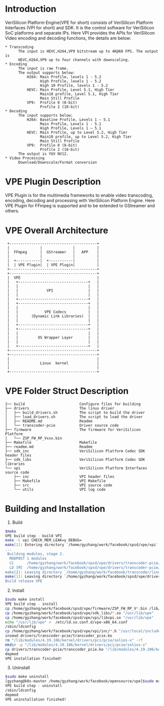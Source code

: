 # Introduction

VeriSilicon Platform Engine(VPE for short) consists of VeriSilicon Platform Interfaces (VPI for short) and SDK. It is the control software for VeriSilicon SoC platforms and separate IPs. Here VPI provides the APIs for VeriSilicon Video encoding and decoding functions, the details are below:

    * Transcoding
          The input is HEVC,H264,VP9 bitstream up to 4K@60 FPS. The output is
          HEVC,H264,VP9 up to four channels with downscaling.
    * Encoding
          The input is raw frame.
          The output supports below:
              H264: Main Profile, levels 1 - 5.2
                    High Profile, levels 1 - 5.2
                    High 10 Profile, levels 1 - 5.2
              HEVC: Main Profile, Level 5.1, High Tier
                    Main10 profile, Level 5.1, High Tier
                    Main Still Profile
              VP9:  Profile 0 (8-bit)
                    Profile 2 (10-bit)
    * Decoding
          The input supports below:
              H264: Baseline Profile, Levels 1 – 5.1
                    Main Profile, Levels 1 - 5.1
                    High Profile, Levels 1 – 5.1
              HEVC: Main Profile, up to Level 5.2, High Tier
                    Main10 profile, up to Level 5.2, High Tier
                    Main Still Profile
              VP9:  Profile 0 (8-bit)
                    Profile 2 (10-bit)
          The output is YUV NV12.
    * Video Processing
          Download/Downscale/Format conversion


# VPE Plugin Description

VPE Plugin is for the multimedia frameworks to enable video transcoding, encoding,
decoding and processing with VeriSilicon Platform Engine.
Here VPE Plugin for FFmpeg is supported and to be extended to GStreamer and others.

# VPE Overall Architecture
     +----------------------------------------+
     |              |              |          |
     |  FFmpeg      |  GStreamer   |   APP    |
     |              |              |          |
     |  +-----------|  +-----------|          |
     |  | VPE Plugin|  | VPE Plugin|          |
     +----------------------------------------+
     +----------------------------------------+
     |  VPE                                   |
     |   +--------------------------------+   |
     |   |                                |   |
     |   |             VPI                |   |
     |   |                                |   |
     |   +--------------------------------+   |
     |   +--------------------------------+   |
     |   |                                |   |
     |   |            VPE Codecs          |   |
     |   |      (Dynamic Link Libraries)  |   |
     |   |                                |   |
     |   +--------------------------------+   |
     |   +--------------------------------+   |
     |   |                                |   |
     |   |         OS Wrapper Layer       |   |
     |   |                                |   |
     |   +--------------------------------+   |
     +----------------------------------------+
     +----------------------------------------+
     |                                        |
     |              Linux  kernel             |
     |                                        |
     +----------------------------------------+

# VPE Folder Struct Description
```
├── build                         Configure files for building
├── drivers                       The linux driver
│   ├── build_drivers.sh          The script to build the driver
│   ├── load_drivers.sh           The script to load the driver
│   ├── README.md                 Readme
│   └── transcoder-pcie           Driver source code
├── firmware                      The firmware for VeriSilicon Platform
│   └── ZSP_FW_RP_Vxxx.bin
├── Makefile                      Makefile
├── readme.md                     Readme
├── sdk_inc                       VeriSilicon Platform Codec SDK header files
├── sdk_libs                      VeriSilicon Platform Codec SDK libraries
└── vpi                           VeriSilicon Platform Interfaces source code
    ├── inc                       VPI header files
    ├── Makefile                  VPI Makefile
    ├── src                       VPI source code
    └── utils                     VPI log code

```

# Building and Installation

1. Build
```bash
$make
VPE build step - build VPI
make -C vpi CHECK_MEM_LEAK=y DEBUG=
make[1]: Entering directory `/home/gyzhang/work/facebook/spsd/vpe/vpi'
...
 Building modules, stage 2.
  MODPOST 1 modules
  CC      /home/gyzhang/work/facebook/spsd/vpe/drivers/transcoder-pcie/transcoder_pcie.mod.o
  LD [M]  /home/gyzhang/work/facebook/spsd/vpe/drivers/transcoder-pcie/transcoder_pcie.ko
make[2]: Leaving directory `/home/gyzhang/work/facebook/transcoder/linux-4.19.106'
make[1]: Leaving directory `/home/gyzhang/work/facebook/spsd/vpe/drivers/transcoder-pcie'
Build release VPE
```

2. Install
```bash
$sudo make install
VPE build step - install
cp /home/gyzhang/work/facebook/spsd/vpe/firmware/ZSP_FW_RP_V*.bin /lib/firmware/transcoder_zsp_fw.bin
cp /home/gyzhang/work/facebook/spsd/vpe/sdk_libs/*.so "/usr/lib/vpe"
cp /home/gyzhang/work/facebook/spsd/vpe/vpi/libvpi.so "/usr/lib/vpe"
echo "/usr/lib/vpe" >  /etc/ld.so.conf.d/vpe-x86_64.conf
/sbin/ldconfig
cp /home/gyzhang/work/facebook/spsd/vpe/vpi/inc/*.h "/usr/local/include/vpe"
insmod drivers/transcoder-pcie/transcoder_pcie.ko
rm "/lib/modules/4.19.106/kernel/drivers/pci/pcie/solios-x" -rf
mkdir -p "/lib/modules/4.19.106/kernel/drivers/pci/pcie/solios-x"
cp drivers/transcoder-pcie/transcoder_pcie.ko "/lib/modules/4.19.106/kernel/drivers/pci/pcie/solios-x"
depmod
VPE installation finished!
```

3. Uninstall
```bash
$sudo make uninstall
[gyzhang@k8s-master /home/gyzhang/work/facebook/opensource/vpe]$sudo make uninstall
VPE build step - uninstall
/sbin/ldconfig
depmod
VPE uninstallation finished!
```
